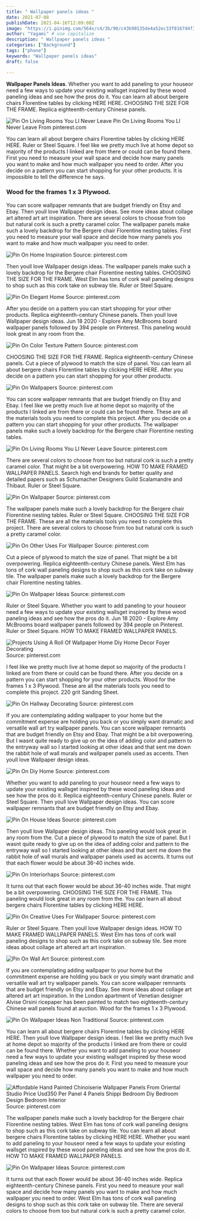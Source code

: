 ```yaml
---
title: " Wallpaper panels ideas "
date: 2021-07-08
publishDate: 2021-04-16T12:09:00Z
image: "https://i.pinimg.com/564x/c4/3b/90/c43b90135de4a52ec33f8167d4f3c76f.jpg"
author: "Yagami" # use capitalize
description: " Wallpaper panels ideas "
categories: ["Background"]
tags: ["phone"]
keywords: "Wallpaper panels ideas"
draft: false

---
```



**Wallpaper Panels Ideas**. Whether you want to add paneling to your houseor need a few ways to update your existing wallsget inspired by these wood paneling ideas and see how the pros do it. You can learn all about bergere chairs Florentine tables by clicking HERE HERE. CHOOSING THE SIZE FOR THE FRAME. Replica eighteenth-century Chinese panels.

![Pin On Living Rooms You Ll Never Leave](https://i.pinimg.com/originals/75/cc/22/75cc221ca42824bcc4ef486af9daa917.png "Pin On Living Rooms You Ll Never Leave")
Pin On Living Rooms You Ll Never Leave From pinterest.com


You can learn all about bergere chairs Florentine tables by clicking HERE HERE. Ruler or Steel Square. I feel like we pretty much live at home depot so majority of the products I linked are from there or could can be found there. First you need to measure your wall space and decide how many panels you want to make and how much wallpaper you need to order. After you decide on a pattern you can start shopping for your other products. It is impossible to tell the difference he says.

### Wood for the frames 1 x 3 Plywood.

You can score wallpaper remnants that are budget friendly on Etsy and Ebay. Then youll love Wallpaper design ideas. See more ideas about collage art altered art art inspiration. There are several colors to choose from too but natural cork is such a pretty caramel color. The wallpaper panels make such a lovely backdrop for the Bergere chair Florentine nesting tables. First you need to measure your wall space and decide how many panels you want to make and how much wallpaper you need to order.


![Pin On Home Inspiration](https://i.pinimg.com/originals/c8/26/bc/c826bcad75ddb52ae9535ea13e51ecf8.jpg "Pin On Home Inspiration")
Source: pinterest.com

Then youll love Wallpaper design ideas. The wallpaper panels make such a lovely backdrop for the Bergere chair Florentine nesting tables. CHOOSING THE SIZE FOR THE FRAME. West Elm has tons of cork wall paneling designs to shop such as this cork take on subway tile. Ruler or Steel Square.

![Pin On Elegant Home](https://i.pinimg.com/originals/de/d3/13/ded3139462dfbc437f098840353ab9ca.jpg "Pin On Elegant Home")
Source: pinterest.com

After you decide on a pattern you can start shopping for your other products. Replica eighteenth-century Chinese panels. Then youll love Wallpaper design ideas. Jun 18 2020 - Explore Amy McBrooms board wallpaper panels followed by 394 people on Pinterest. This paneling would look great in any room from the.

![Pin On Color Texture Pattern](https://i.pinimg.com/originals/dc/67/a1/dc67a17e5d55f69fbffc65eb43bf87d4.jpg "Pin On Color Texture Pattern")
Source: pinterest.com

CHOOSING THE SIZE FOR THE FRAME. Replica eighteenth-century Chinese panels. Cut a piece of plywood to match the size of panel. You can learn all about bergere chairs Florentine tables by clicking HERE HERE. After you decide on a pattern you can start shopping for your other products.

![Pin On Wallpapers](https://i.pinimg.com/originals/cc/8e/47/cc8e4747660328483a400f93dec85f03.jpg "Pin On Wallpapers")
Source: pinterest.com

You can score wallpaper remnants that are budget friendly on Etsy and Ebay. I feel like we pretty much live at home depot so majority of the products I linked are from there or could can be found there. These are all the materials tools you need to complete this project. After you decide on a pattern you can start shopping for your other products. The wallpaper panels make such a lovely backdrop for the Bergere chair Florentine nesting tables.

![Pin On Living Rooms You Ll Never Leave](https://i.pinimg.com/originals/75/cc/22/75cc221ca42824bcc4ef486af9daa917.png "Pin On Living Rooms You Ll Never Leave")
Source: pinterest.com

There are several colors to choose from too but natural cork is such a pretty caramel color. That might be a bit overpowering. HOW TO MAKE FRAMED WALLPAPER PANELS. Search high end brands for better quality and detailed papers such as Schumacher Designers Guild Scalamandre and Thibaut. Ruler or Steel Square.

![Pin On Wallpaper](https://i.pinimg.com/originals/2f/e5/ac/2fe5aca59c77f69af1791a5cd8bf8429.jpg "Pin On Wallpaper")
Source: pinterest.com

The wallpaper panels make such a lovely backdrop for the Bergere chair Florentine nesting tables. Ruler or Steel Square. CHOOSING THE SIZE FOR THE FRAME. These are all the materials tools you need to complete this project. There are several colors to choose from too but natural cork is such a pretty caramel color.

![Pin On Other Uses For Wallpaper](https://i.pinimg.com/originals/be/15/39/be1539565c8e2977595deed5287ab942.jpg "Pin On Other Uses For Wallpaper")
Source: pinterest.com

Cut a piece of plywood to match the size of panel. That might be a bit overpowering. Replica eighteenth-century Chinese panels. West Elm has tons of cork wall paneling designs to shop such as this cork take on subway tile. The wallpaper panels make such a lovely backdrop for the Bergere chair Florentine nesting tables.

![Pin On Wallpaper Ideas](https://i.pinimg.com/564x/b6/84/99/b68499b923b8c79104013c4ddb010eb2.jpg "Pin On Wallpaper Ideas")
Source: pinterest.com

Ruler or Steel Square. Whether you want to add paneling to your houseor need a few ways to update your existing wallsget inspired by these wood paneling ideas and see how the pros do it. Jun 18 2020 - Explore Amy McBrooms board wallpaper panels followed by 394 people on Pinterest. Ruler or Steel Square. HOW TO MAKE FRAMED WALLPAPER PANELS.

![Projects Using A Roll Of Wallpaper Home Diy Home Decor Foyer Decorating](https://i.pinimg.com/originals/2c/c2/38/2cc238636b352217eaaa561202961e72.jpg "Projects Using A Roll Of Wallpaper Home Diy Home Decor Foyer Decorating")
Source: pinterest.com

I feel like we pretty much live at home depot so majority of the products I linked are from there or could can be found there. After you decide on a pattern you can start shopping for your other products. Wood for the frames 1 x 3 Plywood. These are all the materials tools you need to complete this project. 220 grit Sanding Sheet.

![Pin On Hallway Decorating](https://i.pinimg.com/originals/5f/1b/a7/5f1ba72b5363f39a1be4d11fdb82b1a0.jpg "Pin On Hallway Decorating")
Source: pinterest.com

If you are contemplating adding wallpaper to your home but the commitment expense are holding you back or you simply want dramatic and versatile wall art try wallpaper panels. You can score wallpaper remnants that are budget friendly on Etsy and Ebay. That might be a bit overpowering. But I wasnt quite ready to give up on the idea of adding color and pattern to the entryway wall so I started looking at other ideas and that sent me down the rabbit hole of wall murals and wallpaper panels used as accents. Then youll love Wallpaper design ideas.

![Pin On Diy Home](https://i.pinimg.com/originals/25/aa/69/25aa6910eb27518e00ac7395c9e17142.jpg "Pin On Diy Home")
Source: pinterest.com

Whether you want to add paneling to your houseor need a few ways to update your existing wallsget inspired by these wood paneling ideas and see how the pros do it. Replica eighteenth-century Chinese panels. Ruler or Steel Square. Then youll love Wallpaper design ideas. You can score wallpaper remnants that are budget friendly on Etsy and Ebay.

![Pin On House Ideas](https://i.pinimg.com/originals/11/be/e2/11bee2bd8e94621ccac546ddc9fd8882.jpg "Pin On House Ideas")
Source: pinterest.com

Then youll love Wallpaper design ideas. This paneling would look great in any room from the. Cut a piece of plywood to match the size of panel. But I wasnt quite ready to give up on the idea of adding color and pattern to the entryway wall so I started looking at other ideas and that sent me down the rabbit hole of wall murals and wallpaper panels used as accents. It turns out that each flower would be about 36-40 inches wide.

![Pin On Interiorhaps](https://i.pinimg.com/originals/0d/ec/67/0dec67c9c6cede2f5175f6935f70ad43.jpg "Pin On Interiorhaps")
Source: pinterest.com

It turns out that each flower would be about 36-40 inches wide. That might be a bit overpowering. CHOOSING THE SIZE FOR THE FRAME. This paneling would look great in any room from the. You can learn all about bergere chairs Florentine tables by clicking HERE HERE.

![Pin On Creative Uses For Wallpaper](https://i.pinimg.com/originals/2b/27/71/2b2771d2559303cd330f7da5074e36ff.jpg "Pin On Creative Uses For Wallpaper")
Source: pinterest.com

Ruler or Steel Square. Then youll love Wallpaper design ideas. HOW TO MAKE FRAMED WALLPAPER PANELS. West Elm has tons of cork wall paneling designs to shop such as this cork take on subway tile. See more ideas about collage art altered art art inspiration.

![Pin On Wall Art](https://i.pinimg.com/originals/c3/fe/f9/c3fef911f6bc4c6826842a8c8690b6be.jpg "Pin On Wall Art")
Source: pinterest.com

If you are contemplating adding wallpaper to your home but the commitment expense are holding you back or you simply want dramatic and versatile wall art try wallpaper panels. You can score wallpaper remnants that are budget friendly on Etsy and Ebay. See more ideas about collage art altered art art inspiration. In the London apartment of Venetian designer Alvise Orsini ricepaper has been painted to match two eighteenth-century Chinese wall panels found at auction. Wood for the frames 1 x 3 Plywood.

![Pin On Wallpaper Ideas Non Traditional](https://i.pinimg.com/originals/57/a1/c4/57a1c48578de049a40f83eacdb3fd8ad.jpg "Pin On Wallpaper Ideas Non Traditional")
Source: pinterest.com

You can learn all about bergere chairs Florentine tables by clicking HERE HERE. Then youll love Wallpaper design ideas. I feel like we pretty much live at home depot so majority of the products I linked are from there or could can be found there. Whether you want to add paneling to your houseor need a few ways to update your existing wallsget inspired by these wood paneling ideas and see how the pros do it. First you need to measure your wall space and decide how many panels you want to make and how much wallpaper you need to order.

![Affordable Hand Painted Chinoiserie Wallpaper Panels From Oriental Studio Price Usd350 Per Panel 4 Panels Shippi Bedroom Diy Bedroom Design Bedroom Interior](https://i.pinimg.com/originals/5e/44/3f/5e443fc411ef6b75c5226c3b7aa314f1.png "Affordable Hand Painted Chinoiserie Wallpaper Panels From Oriental Studio Price Usd350 Per Panel 4 Panels Shippi Bedroom Diy Bedroom Design Bedroom Interior")
Source: pinterest.com

The wallpaper panels make such a lovely backdrop for the Bergere chair Florentine nesting tables. West Elm has tons of cork wall paneling designs to shop such as this cork take on subway tile. You can learn all about bergere chairs Florentine tables by clicking HERE HERE. Whether you want to add paneling to your houseor need a few ways to update your existing wallsget inspired by these wood paneling ideas and see how the pros do it. HOW TO MAKE FRAMED WALLPAPER PANELS.

![Pin On Wallpaper Ideas](https://i.pinimg.com/564x/c4/3b/90/c43b90135de4a52ec33f8167d4f3c76f.jpg "Pin On Wallpaper Ideas")
Source: pinterest.com

It turns out that each flower would be about 36-40 inches wide. Replica eighteenth-century Chinese panels. First you need to measure your wall space and decide how many panels you want to make and how much wallpaper you need to order. West Elm has tons of cork wall paneling designs to shop such as this cork take on subway tile. There are several colors to choose from too but natural cork is such a pretty caramel color.

